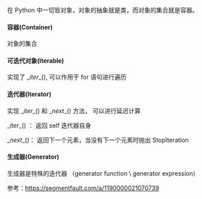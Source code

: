 在 Python 中一切皆对象，对象的抽象就是类，而对象的集合就是容器。


#### 容器(Container)

对象的集合

#### 可迭代对象(Iterable)

实现了 \__iter__(), 可以作用于 for 语句进行遍历

#### 迭代器(Iterator)

实现 \__iter__() 和 \__next__() 方法， 可以进行延迟计算

\__iter__() ： 返回 self 迭代器自身

 \__next__()： 返回下一个元素，当没有下一个元素时抛出 StopIteration



#### 生成器(Generator)

生成器是特殊的迭代器 （generator function \ generator expression）


参考：https://segmentfault.com/a/1190000021070739